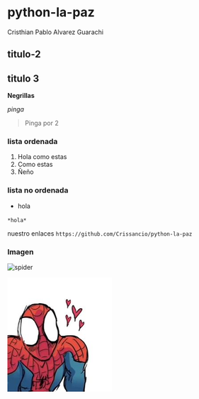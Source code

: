 # python-la-paz

Cristhian Pablo Alvarez Guarachi

## titulo-2

## titulo 3

**Negrillas**

*pinga*
>Pinga por 2

### lista ordenada

1. Hola como estas
2. Como estas
3. Ñeño

### lista no ordenada

- hola

` *hola* `

nuestro enlaces `https://github.com/Crissancio/python-la-paz`

### Imagen

![spider](https://i.pinimg.com/736x/d4/da/21/d4da218e178a7218ccb9acbb31cb1168.jpg)

![ñamñam](./image.png)
